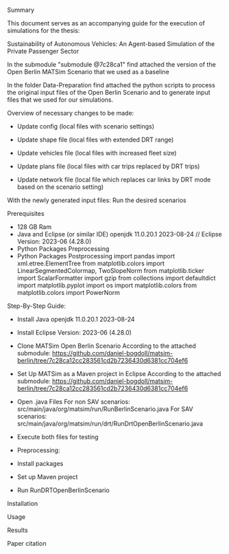 Summary

This document serves as an accompanying guide for the execution of simulations for the thesis: 

Sustainability of Autonomous Vehicles: An Agent-based Simulation of the Private Passenger Sector

In the submodule "submodule @7c28ca1" find attached the version of the Open Berlin MATSim Scenario that we used as a baseline

In the folder Data-Preparation find attached the python scripts to process the original input files of the Open Berlin Scenario and to generate input files that we used for our simulations.

Overview of necessary changes to be made:

- Update config (local files with scenario settings)
   
- Update shape file (local files with extended DRT range)
  
- Update vehicles file (local files with increased fleet size)

- Update plans file (local files with car trips replaced by DRT trips)

- Update network file (local file which replaces car links by DRT mode based on the scenario setting)

With the newly generated input files: Run the desired scenarios



Prerequisites
- 128 GB Ram
- Java and Eclipse (or similar IDE)
	openjdk 11.0.20.1 2023-08-24 // Eclipse Version: 2023-06 (4.28.0)
- Python Packages Preprocessing
- Python Packages Postprocessing
	import pandas
	import xml.etree.ElementTree
	from matplotlib.colors import LinearSegmentedColormap, TwoSlopeNorm
	from matplotlib.ticker import ScalarFormatter
	import gzip
	from collections import defaultdict
	import matplotlib.pyplot
	import os
	import matplotlib.colors
	from matplotlib.colors import PowerNorm


Step-By-Step Guide:

- Install Java
	openjdk 11.0.20.1 2023-08-24
- Install Eclipse
	Version: 2023-06 (4.28.0)
- Clone MATSim Open Berlin Scenario 
	According to the attached submodule: https://github.com/daniel-bogdoll/matsim-berlin/tree/7c28ca12cc283561cd2b7236430d6381cc704ef6
- Set Up MATSim as a Maven project in Eclipse
	According to the attached submodule: https://github.com/daniel-bogdoll/matsim-berlin/tree/7c28ca12cc283561cd2b7236430d6381cc704ef6
- Open .java Files
	For non SAV scenarios: src/main/java/org/matsim/run/RunBerlinScenario.java
	For SAV scenarios: src/main/java/org/matsim/run/drt/RunDrtOpenBerlinScenario.java
	
- Execute both files for testing

- Preprocessing:









- Install packages
- Set up Maven project
- Run RunDRTOpenBerlinScenario

Installation

Usage

Results

Paper citation



